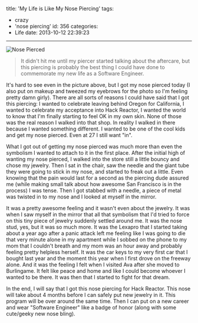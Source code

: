 title: 'My Life is Like My Nose Piercing'
tags:
  - crazy
  - 'nose piercing'
id: 356
categories:
  - Life
date: 2013-10-12 22:39:23
---

![Nose Pierced](http://leaena.com/wp-content/uploads/2013/10/2013-10-12-17.17.40-221x300.jpg)

> It didn't hit me until my piercer started talking about the aftercare, but this piercing is probably the best thing I could have done to commemorate my new life as a Software Engineer.

It's hard to see even in the picture above, but I got my nose pierced today (I also put on makeup and tweezed my eyebrows for the photo so I'm feeling pretty damn girly). There are all sorts of reasons I could have said that I got this piercing: I wanted to celebrate leaving behind Oregon for California, I wanted to celebrate my acceptance into Hack Reactor, I wanted the world to know that I'm finally starting to feel OK in my own skin. None of those was the real reason I walked into that shop. In reality I walked in there because I wanted something different. I wanted to be one of the cool kids and get my nose pierced. Even at 27 I still want "in".

What I got out of getting my nose pierced was much more than even the symbolism I wanted to attach to it in the first place. After the initial high of wanting my nose pierced, I walked into the store still a little bouncy and chose my jewelry. Then I sat in the chair, saw the needle and the giant tube they were going to stick in my nose, and started to freak out a little. Even knowing that the pain would last for a second as the piercing dude assured me (while making small talk about how awesome San Francisco is in the process) I was tense. Then I got stabbed with a needle, a piece of metal was twisted in to my nose and I looked at myself in the mirror.

It was a pretty awesome feeling and it wasn't even about the jewelry. It was when I saw myself in the mirror that all that symbolism that I'd tried to force on this tiny piece of jewelry suddenly settled around me. It was the nose stud, yes, but it was so much more. It was the Lexapro that I started taking about a year ago after a panic attack left me feeling like I was going to die that very minute alone in my apartment while I sobbed on the phone to my mom that I couldn't breath and my mom was an hour away and probably feeling pretty helpless herself. It was the car keys to my very first car that I bought last year and the moment this year when I first drove on the freeway alone. And it was the feeling I felt when I visited Ava after she moved to Burlingame. It felt like peace and home and like I could become whoever I wanted to be there. It was then that I started to fight for that dream.

In the end, I will say that I got this nose piercing for Hack Reactor. This nose will take about 4 months before I can safely put new jewelry in it. This program will be over around the same time. Then I can put on a new career and wear "Software Engineer" like a badge of honor (along with some cute/geeky new nose bling).